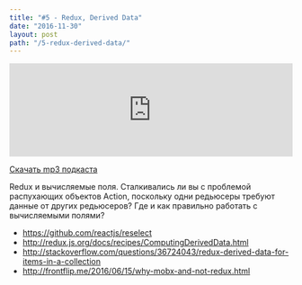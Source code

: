 ```yaml
---
title: "#5 - Redux, Derived Data"
date: "2016-11-30"
layout: post
path: "/5-redux-derived-data/"
---
```


<iframe width="100%" height="166" scrolling="no" frameborder="no" src="https://w.soundcloud.com/player/?url=https%3A//api.soundcloud.com/tracks/317494433&amp;color=ff5500&amp;auto_play=false&amp;hide_related=false&amp;show_comments=true&amp;show_user=true&amp;show_reposts=false"></iframe>

<a href="https://5minreact.podster.fm/5/download/audio.mp3?download=yes&media=file"><i class="fa fa-download"></i> Скачать mp3 подкаста</a>

Redux и вычисляемые поля. Сталкивались ли вы с проблемой распухающих объектов Action, поскольку одни редьюсеры требуют данные от других редьюсеров? Где и как правильно работать с вычисляемыми полями? 

- https://github.com/reactjs/reselect
- http://redux.js.org/docs/recipes/ComputingDerivedData.html
- http://stackoverflow.com/questions/36724043/redux-derived-data-for-items-in-a-collection
- http://frontflip.me/2016/06/15/why-mobx-and-not-redux.html
